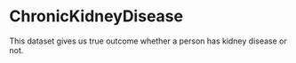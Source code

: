# ChronicKidneyDisease
This dataset gives us true outcome whether a person has kidney disease or not.
